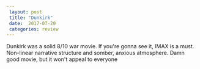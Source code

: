```yaml
---
 layout: post
 title: "Dunkirk"
 date:  2017-07-20
 categories: review 
---
```



Dunkirk was a solid 8/10 war movie. If you're gonna see it, IMAX is a must. Non-linear narrative structure and somber, anxious atmosphere. Damn good movie, but it won't appeal to everyone